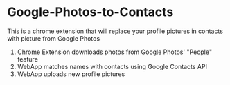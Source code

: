 # Google-Photos-to-Contacts

This is a chrome extension that will replace your profile pictures in contacts with picture from Google Photos</p>

<ol><li>Chrome Extension downloads photos from Google Photos' "People" feature</li><li>WebApp matches names with contacts using Google Contacts API</li><li>WebApp uploads new profile pictures</li></ol>
